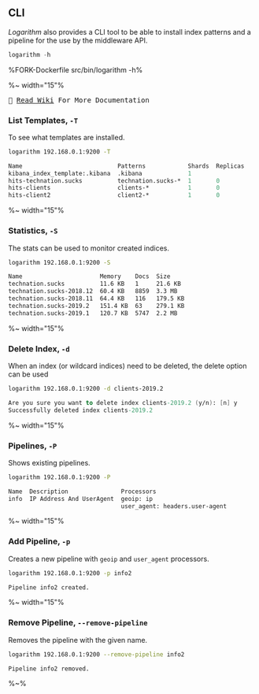 ## CLI

_Logarithm_ also provides a CLI tool to be able to install index patterns and a pipeline for the use by the middleware API.

```js
logarithm -h
```

%FORK-Dockerfile src/bin/logarithm -h%

%~ width="15"%

<kbd>📙 [Read Wiki](../../wiki) For More Documentation</kbd>

### List Templates, `-T`

To see what templates are installed.

```sh
logarithm 192.168.0.1:9200 -T
```

```fs
Name                           Patterns            Shards  Replicas
kibana_index_template:.kibana  .kibana             1
hits-technation.sucks          technation.sucks-*  1       0
hits-clients                   clients-*           1       0
hits-client2                   client2-*           1       0
```

%~ width="15"%

### Statistics, `-S`

The stats can be used to monitor created indices.

```sh
logarithm 192.168.0.1:9200 -S
```

```sh
Name                      Memory    Docs  Size
technation.sucks          11.6 KB   1     21.6 KB
technation.sucks-2018.12  60.4 KB   8859  3.3 MB
technation.sucks-2018.11  64.4 KB   116   179.5 KB
technation.sucks-2019.2   151.4 KB  63    279.1 KB
technation.sucks-2019.1   120.7 KB  5747  2.2 MB
```

%~ width="15"%

### Delete Index, `-d`

When an index (or wildcard indices) need to be deleted, the delete option can be used

```sh
logarithm 192.168.0.1:9200 -d clients-2019.2
```

```fs
Are you sure you want to delete index clients-2019.2 (y/n): [n] y
Successfully deleted index clients-2019.2
```

%~ width="15"%

### Pipelines, `-P`

Shows existing pipelines.

```sh
logarithm 192.168.0.1:9200 -P
```

```fs
Name  Description               Processors
info  IP Address And UserAgent  geoip: ip
                                user_agent: headers.user-agent
```

%~ width="15"%

### Add Pipeline, `-p`

Creates a new pipeline with `geoip` and `user_agent` processors.

```sh
logarithm 192.168.0.1:9200 -p info2
```

```fs
Pipeline info2 created.
```

%~ width="15"%

### Remove Pipeline, `--remove-pipeline`

Removes the pipeline with the given name.

```sh
logarithm 192.168.0.1:9200 --remove-pipeline info2
```

```fs
Pipeline info2 removed.
```

%~%
